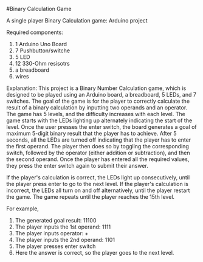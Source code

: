 #Binary Calculation Game

A single player Binary Calculation game: Arduino project

Required components:
1) 1 Arduino Uno Board
2) 7 Pushbutton/switche
3) 5 LED
4) 12 330-Ohm resisotrs
5) a breadboard
6) wires

Explanation:
This project is a Binary Number Calculation game, which is designed to be played using an
Arduino board, a breadboard, 5 LEDs, and 7 switches. The goal of the game is for the player
to correctly calculate the result of a binary calculation by inputting two operands and an
operator. The game has 5 levels, and the difficulty increases with each level.
The game starts with the LEDs lighting up alternately indicating the start of the level. Once
the user presses the enter switch, the board generates a goal of maximum 5-digit binary result that the
player has to achieve. After 5 seconds, all the LEDs are turned off indicating that the player
has to enter the first operand. The player then does so by toggling the corresponding switch,
followed by the operator (either addition or subtraction), and then the second operand. Once
the player has entered all the required values, they press the enter switch again to submit
their answer.

If the player's calculation is correct, the LEDs light up consecutively, until the player press
enter to go to the next level. If the player's calculation is incorrect, the LEDs all turn on and
off alternatively, until the player restart the game. The game repeats until the player reaches
the 15th level.

For example,
1) The generated goal result: 11100
2) The player inputs the 1st operand: 1111
3) The player inputs operator: +
4) The player inputs the 2nd operand: 1101
5) The player presses enter switch
6) Here the answer is correct, so the player goes to the next level.
